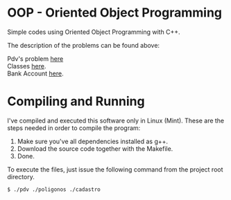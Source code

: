 # OOP - Oriented Object Programming

Simple codes using Oriented Object Programming with C++.

The description of the problems can be found above: 

Pdv's problem [here](ROTEIRO_-_PDV.pdf) <br />
Classes [here](ROTEIRO_-_Classes.pdf). <br />
Bank Account [here](Roteiro_Conta_Poupanca.pdf).

# Compiling and Running

I've compiled and executed this software only in Linux (Mint). These are the steps needed in order to compile the program:

1. Make sure you've all dependencies installed as g++.
2. Download the source code together with the Makefile.
3. Done.

To execute the files, just issue the following command from the project root directory.

    $ ./pdv ./poligonos ./cadastro

